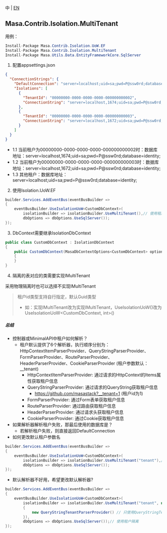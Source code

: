 中 | [EN](README.md)

## Masa.Contrib.Isolation.MultiTenant

用例：

```C#
Install-Package Masa.Contrib.Isolation.UoW.EF
Install-Package Masa.Contrib.Isolation.MultiTenant
Install-Package Masa.Utils.Data.EntityFrameworkCore.SqlServer
```

1. 配置appsettings.json
``` appsettings.json
{
  "ConnectionStrings": {
    "DefaultConnection": "server=localhost;uid=sa;pwd=P@ssw0rd;database=identity;",
    "Isolations": [
      {
        "TenantId": "00000000-0000-0000-0000-000000000002",
        "ConnectionString": "server=localhost,1674;uid=sa;pwd=P@ssw0rd;database=identity;"
      },
      {
        "TenantId": "00000000-0000-0000-0000-000000000003",
        "ConnectionString": "server=localhost,1672;uid=sa;pwd=P@ssw0rd;database=identity;"
      }
    ]
  }
}
```

* 1.1 当前租户为00000000-0000-0000-0000-000000000002时：数据库地址：server=localhost,1674;uid=sa;pwd=P@ssw0rd;database=identity;
* 1.2 当前租户为00000000-0000-0000-0000-000000000003时：数据库地址：server=localhost,1672;uid=sa;pwd=P@ssw0rd;database=identity;
* 1.3 其他租户：数据库地址：server=localhost;uid=sa;pwd=P@ssw0rd;database=identity;

2. 使用Isolation.UoW.EF
``` C#
builder.Services.AddEventBus(eventBusBuilder =>
{
    eventBusBuilder.UseIsolationUoW<CustomDbContext>(
        isolationBuilder => isolationBuilder.UseMultiTenant(),// 使用租户隔离
        dbOptions => dbOptions.UseSqlServer());
});
```

3. DbContext需要继承IsolationDbContext

``` C#
public class CustomDbContext : IsolationDbContext
{
    public CustomDbContext(MasaDbContextOptions<CustomDbContext> options) : base(options)
    {
    }
}
```

4. 隔离的表对应的类需要实现IMultiTenant

采用物理隔离时也可以选择不实现IMultiTenant

> 租户id类型支持自行指定，默认Guid类型
> * 如：实现IMultiTenant改为实现IMultiTenant<int>，UseIsolationUoW<CustomDbContext>()改为UseIsolationUoW<CustomDbContext, int>()

##### 总结

* 控制器或MinimalAPI中租户如何解析？
  * 租户默认提供了6个解析器，执行顺序分别为：HttpContextItemParserProvider、QueryStringParserProvider、FormParserProvider、RouteParserProvider、HeaderParserProvider、CookieParserProvider (租户参数默认：__tenant)
    * HttpContextItemParserProvider: 通过请求的HttpContext的Items属性获取租户信息
    * QueryStringParserProvider: 通过请求的QueryString获取租户信息
      * https://github.com/masastack?__tenant=1 (租户id为1)
    * FormParserProvider: 通过Form表单获取租户信息
    * RouteParserProvider: 通过路由获取租户信息
    * HeaderParserProvider: 通过请求头获取租户信息
    * CookieParserProvider: 通过Cookie获取租户信息
* 如果解析器解析租户失败，那最后使用的数据库是？
  * 若解析租户失败，则直接返回DefaultConnection
* 如何更改默认租户参数名

``` C#
builder.Services.AddEventBus(eventBusBuilder =>
{
    eventBusBuilder.UseIsolationUoW<CustomDbContext>(
        isolationBuilder => isolationBuilder.UseMultiTenant("tenant"),// 使用租户隔离
        dbOptions => dbOptions.UseSqlServer());
});
```
* 默认解析器不好用，希望更改默认解析器?

``` C#
builder.Services.AddEventBus(eventBusBuilder =>
{
    eventBusBuilder.UseIsolationUoW<CustomDbContext>(
        isolationBuilder => isolationBuilder.UseMultiTenant("tenant", new List<ITenantParserProvider>()
        {
            new QueryStringTenantParserProvider() // 只使用QueryStringTenantParserProvider, 其它解析器移除掉
        }),
        dbOptions => dbOptions.UseSqlServer());// 使用租户隔离
});
```

